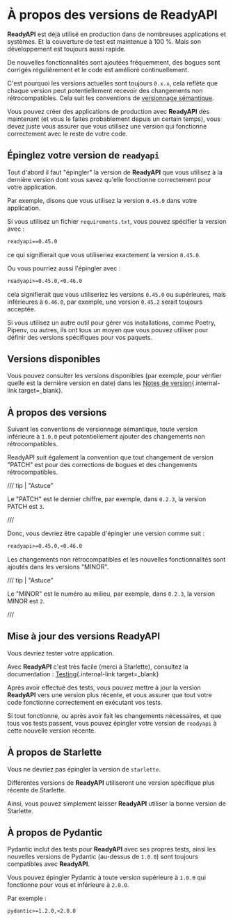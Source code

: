 # À propos des versions de ReadyAPI

**ReadyAPI** est déjà utilisé en production dans de nombreuses applications et systèmes. Et la couverture de test est maintenue à 100 %. Mais son développement est toujours aussi rapide.

De nouvelles fonctionnalités sont ajoutées fréquemment, des bogues sont corrigés régulièrement et le code est
amélioré continuellement.

C'est pourquoi les versions actuelles sont toujours `0.x.x`, cela reflète que chaque version peut potentiellement
recevoir des changements non rétrocompatibles. Cela suit les conventions de <a href="https://semver.org/" class="external-link"
target="_blank">versionnage sémantique</a>.

Vous pouvez créer des applications de production avec **ReadyAPI** dès maintenant (et vous le faites probablement depuis un certain temps), vous devez juste vous assurer que vous utilisez une version qui fonctionne correctement avec le reste de votre code.

## Épinglez votre version de `readyapi`

Tout d'abord il faut "épingler" la version de **ReadyAPI** que vous utilisez à la dernière version dont vous savez
qu'elle fonctionne correctement pour votre application.

Par exemple, disons que vous utilisez la version `0.45.0` dans votre application.

Si vous utilisez un fichier `requirements.txt`, vous pouvez spécifier la version avec :

```txt
readyapi==0.45.0
```

ce qui signifierait que vous utiliseriez exactement la version `0.45.0`.

Ou vous pourriez aussi l'épingler avec :

```txt
readyapi>=0.45.0,<0.46.0
```

cela signifierait que vous utiliseriez les versions `0.45.0` ou supérieures, mais inférieures à `0.46.0`, par exemple, une version `0.45.2` serait toujours acceptée.

Si vous utilisez un autre outil pour gérer vos installations, comme Poetry, Pipenv, ou autres, ils ont tous un moyen que vous pouvez utiliser pour définir des versions spécifiques pour vos paquets.

## Versions disponibles

Vous pouvez consulter les versions disponibles (par exemple, pour vérifier quelle est la dernière version en date) dans les [Notes de version](../release-notes.md){.internal-link target=\_blank}.

## À propos des versions

Suivant les conventions de versionnage sémantique, toute version inférieure à `1.0.0` peut potentiellement ajouter
des changements non rétrocompatibles.

ReadyAPI suit également la convention que tout changement de version "PATCH" est pour des corrections de bogues et
des changements rétrocompatibles.

/// tip | "Astuce"

Le "PATCH" est le dernier chiffre, par exemple, dans `0.2.3`, la version PATCH est `3`.

///

Donc, vous devriez être capable d'épingler une version comme suit :

```txt
readyapi>=0.45.0,<0.46.0
```

Les changements non rétrocompatibles et les nouvelles fonctionnalités sont ajoutés dans les versions "MINOR".

/// tip | "Astuce"

Le "MINOR" est le numéro au milieu, par exemple, dans `0.2.3`, la version MINOR est `2`.

///

## Mise à jour des versions ReadyAPI

Vous devriez tester votre application.

Avec **ReadyAPI** c'est très facile (merci à Starlette), consultez la documentation : [Testing](../tutorial/testing.md){.internal-link target=\_blank}

Après avoir effectué des tests, vous pouvez mettre à jour la version **ReadyAPI** vers une version plus récente, et vous assurer que tout votre code fonctionne correctement en exécutant vos tests.

Si tout fonctionne, ou après avoir fait les changements nécessaires, et que tous vos tests passent, vous pouvez
épingler votre version de `readyapi` à cette nouvelle version récente.

## À propos de Starlette

Vous ne devriez pas épingler la version de `starlette`.

Différentes versions de **ReadyAPI** utiliseront une version spécifique plus récente de Starlette.

Ainsi, vous pouvez simplement laisser **ReadyAPI** utiliser la bonne version de Starlette.

## À propos de Pydantic

Pydantic inclut des tests pour **ReadyAPI** avec ses propres tests, ainsi les nouvelles versions de Pydantic (au-dessus
de `1.0.0`) sont toujours compatibles avec **ReadyAPI**.

Vous pouvez épingler Pydantic à toute version supérieure à `1.0.0` qui fonctionne pour vous et inférieure à `2.0.0`.

Par exemple :

```txt
pydantic>=1.2.0,<2.0.0
```
